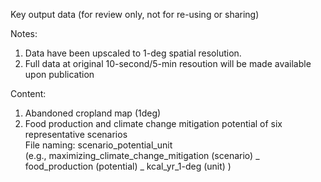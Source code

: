 Key output data (for review only, not for re-using or sharing)

Notes:
1. Data have been upscaled to 1-deg spatial resolution.
2. Full data at original 10-second/5-min resoution will be made available upon publication

Content:
1. Abandoned cropland map (1deg)
2. Food production and climate change mitigation potential of six representative scenarios  
   File naming: scenario_potential_unit  
   (e.g., maximizing_climate_change_mitigation (scenario) _ food_production (potential) _ kcal_yr_1-deg (unit) )
